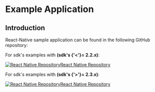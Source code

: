 # Example Application

## Introduction

React-Native sample application can be found in the following GitHub repository:

For sdk's examples with **(sdk's {'<'}= 2.2.x)**:

[![React Native Repository](@site/static/img/github_50.png)](https://github.com/facephi/sdk-mobile-react-native-samples/tree/master/2.0.0)<a href="https://github.com/facephi/sdk-mobile-react-native-samples/tree/master/2.0.0" rel="nofollow">React Native Repository</a>


For sdk's examples with **(sdk's {'>'}= 2.3.x)**:

[![React Native Repository](@site/static/img/github_50.png)](https://github.com/facephi/sdk-mobile-react-native-samples/tree/master/2.3.0)<a href="https://github.com/facephi/sdk-mobile-react-native-samples/tree/master/2.3.0" rel="nofollow">React Native Repository</a>
